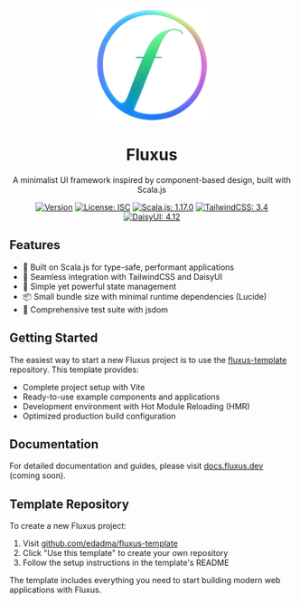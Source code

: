 <p align="center">
  <img src="public/fluxus.png" width="200" alt="Fluxus Logo">
</p>

<h1 align="center">Fluxus</h1>

<p align="center">
  A minimalist UI framework inspired by component-based design, built with Scala.js
</p>

<p align="center">
  <a href="https://github.com/edadma/fluxus"><img src="https://img.shields.io/github/v/release/edadma/fluxus?include_prereleases&sort=semver" alt="Version"></a>
  <a href="https://opensource.org/licenses/ISC"><img src="https://img.shields.io/badge/License-ISC-blue.svg" alt="License: ISC"></a>
  <a href="https://www.scala-js.org/"><img src="https://img.shields.io/badge/Scala.js-1.17.0-blue.svg" alt="Scala.js: 1.17.0"></a>
  <a href="https://tailwindcss.com/"><img src="https://img.shields.io/badge/TailwindCSS-3.4-blue.svg" alt="TailwindCSS: 3.4"></a>
  <a href="https://daisyui.com/"><img src="https://img.shields.io/badge/DaisyUI-4.12-blue.svg" alt="DaisyUI: 4.12"></a>
</p>

## Features

- 🚀 Built on Scala.js for type-safe, performant applications
- 🎨 Seamless integration with TailwindCSS and DaisyUI
- 🔄 Simple yet powerful state management
- 📦 Small bundle size with minimal runtime dependencies (Lucide)
- 🧪 Comprehensive test suite with jsdom

## Getting Started

The easiest way to start a new Fluxus project is to use the [fluxus-template](https://github.com/edadma/fluxus-template) repository. This template provides:

- Complete project setup with Vite
- Ready-to-use example components and applications
- Development environment with Hot Module Reloading (HMR)
- Optimized production build configuration

## Documentation

For detailed documentation and guides, please visit [docs.fluxus.dev](https://docs.fluxus.dev) (coming soon).

## Template Repository

To create a new Fluxus project:

1. Visit [github.com/edadma/fluxus-template](https://github.com/edadma/fluxus-template)
2. Click "Use this template" to create your own repository
3. Follow the setup instructions in the template's README

The template includes everything you need to start building modern web applications with Fluxus.
